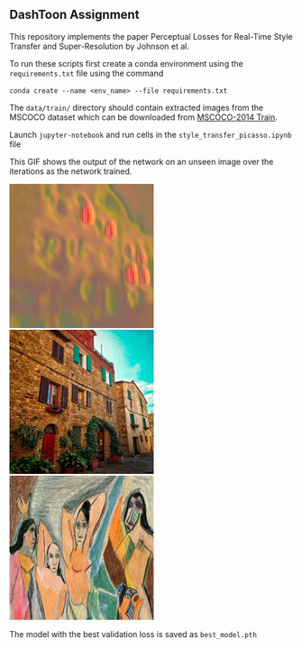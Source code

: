 ## DashToon Assignment

This repository implements the paper Perceptual Losses for Real-Time Style Transfer
and Super-Resolution by Johnson et al.

To run these scripts first create a conda environment using the `requirements.txt` file using the command 

```
conda create --name <env_name> --file requirements.txt
```

The `data/train/` directory should contain extracted images from the MSCOCO dataset which can be downloaded from [MSCOCO-2014 Train](http://images.cocodataset.org/zips/train2014.zip).

Launch `jupyter-notebook` and run cells in the `style_transfer_picasso.ipynb` file

This GIF shows the output of the network on an unseen image over the iterations as the network trained. 
<br>

![Train GIF](train.gif) ![Content Image](content.jpeg) <img src="style_image.jpeg" alt="Alt Text" width="256" height="256">


The model with the best validation loss is saved as `best_model.pth`

